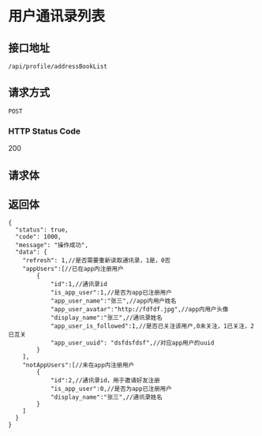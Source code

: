 # 用户通讯录列表

## 接口地址

`/api/profile/addressBookList`

## 请求方式

`POST`

### HTTP Status Code

200

## 请求体


## 返回体

```json5
{
  "status": true,
  "code": 1000,
  "message": "操作成功",
  "data": {
    "refresh": 1,//是否需要重新读取通讯录，1是，0否
    "appUsers":[//已在app内注册用户
        {
            "id":1,//通讯录id
            "is_app_user":1,//是否为app已注册用户
            "app_user_name":"张三",//app内用户姓名
            "app_user_avatar":"http://fdfdf.jpg",//app内用户头像
            "display_name":"张三",//通讯录姓名
            "app_user_is_followed":1,//是否已关注该用户,0未关注，1已关注，2已互关
            "app_user_uuid": "dsfdsfdsf",//对应app用户的uuid
        }
    ],
    "notAppUsers":[//未在app内注册用户
        {
            "id":2,//通讯录id，用于邀请好友注册
            "is_app_user":0,//是否为app已注册用户
            "display_name":"张三",//通讯录姓名
        }
    ]
  }
}
``` 
